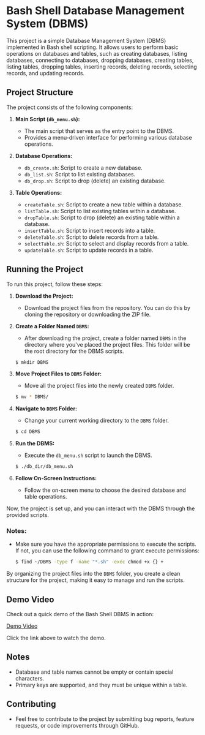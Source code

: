 ﻿# Bash Shell Database Management System (DBMS)

This project is a simple Database Management System (DBMS) implemented in Bash shell scripting. It allows users to perform basic operations on databases and tables, such as creating databases, listing databases, connecting to databases, dropping databases, creating tables, listing tables, dropping tables, inserting records, deleting records, selecting records, and updating records.

## Project Structure

The project consists of the following components:

1. **Main Script (`db_menu.sh`):**

   - The main script that serves as the entry point to the DBMS.
   - Provides a menu-driven interface for performing various database operations.

2. **Database Operations:**

   - `db_create.sh`: Script to create a new database.
   - `db_list.sh`: Script to list existing databases.
   - `db_drop.sh`: Script to drop (delete) an existing database.

3. **Table Operations:**
   - `createTable.sh`: Script to create a new table within a database.
   - `listTable.sh`: Script to list existing tables within a database.
   - `dropTable.sh`: Script to drop (delete) an existing table within a database.
   - `insertTable.sh`: Script to insert records into a table.
   - `deleteTable.sh`: Script to delete records from a table.
   - `selectTable.sh`: Script to select and display records from a table.
   - `updateTable.sh`: Script to update records in a table.

## Running the Project

To run this project, follow these steps:

1. **Download the Project:**

   - Download the project files from the repository. You can do this by cloning the repository or downloading the ZIP file.

2. **Create a Folder Named `DBMS`:**

   - After downloading the project, create a folder named `DBMS` in the directory where you've placed the project files. This folder will be the root directory for the DBMS scripts.

   ```bash
   $ mkdir DBMS
   ```

3. **Move Project Files to `DBMS` Folder:**

   - Move all the project files into the newly created `DBMS` folder.

   ```bash
   $ mv * DBMS/
   ```

4. **Navigate to `DBMS` Folder:**

   - Change your current working directory to the `DBMS` folder.

   ```bash
   $ cd DBMS
   ```

5. **Run the DBMS:**

   - Execute the `db_menu.sh` script to launch the DBMS.

   ```bash
   $ ./db_dir/db_menu.sh
   ```

6. **Follow On-Screen Instructions:**
   - Follow the on-screen menu to choose the desired database and table operations.

Now, the project is set up, and you can interact with the DBMS through the provided scripts.

### Notes:

- Make sure you have the appropriate permissions to execute the scripts. If not, you can use the following command to grant execute permissions:

  ```bash
  $ find ~/DBMS -type f -name "*.sh" -exec chmod +x {} +
  ```

By organizing the project files into the `DBMS` folder, you create a clean structure for the project, making it easy to manage and run the scripts.

## Demo Video

Check out a quick demo of the Bash Shell DBMS in action:

[Demo Video](https://drive.google.com/file/d/15ZicPYmxo4iSjCX_L3FkyfgahY3S9v3v/view?usp=sharing)

Click the link above to watch the demo.

## Notes

- Database and table names cannot be empty or contain special characters.
- Primary keys are supported, and they must be unique within a table.

## Contributing

- Feel free to contribute to the project by submitting bug reports, feature requests, or code improvements through GitHub.
